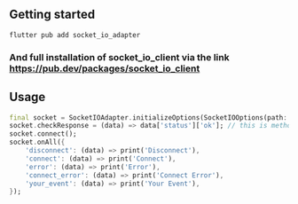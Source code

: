

## Getting started

```shell
flutter pub add socket_io_adapter
```

### And full installation of socket_io_client via the link https://pub.dev/packages/socket_io_client

## Usage

```dart
final socket = SocketIOAdapter.initializeOptions(SocketIOOptions(path: 'https://example.com:3000/'));
socket.checkResponse = (data) => data['status']['ok']; // this is method for checking response from server. You can use custom method for checking response
socket.connect();
socket.onAll({
    'disconnect': (data) => print('Disconnect'),
    'connect': (data) => print('Connect'),
    'error': (data) => print('Error'),
    'connect_error': (data) => print('Connect Error'),
    'your_event': (data) => print('Your Event'),
});
```


